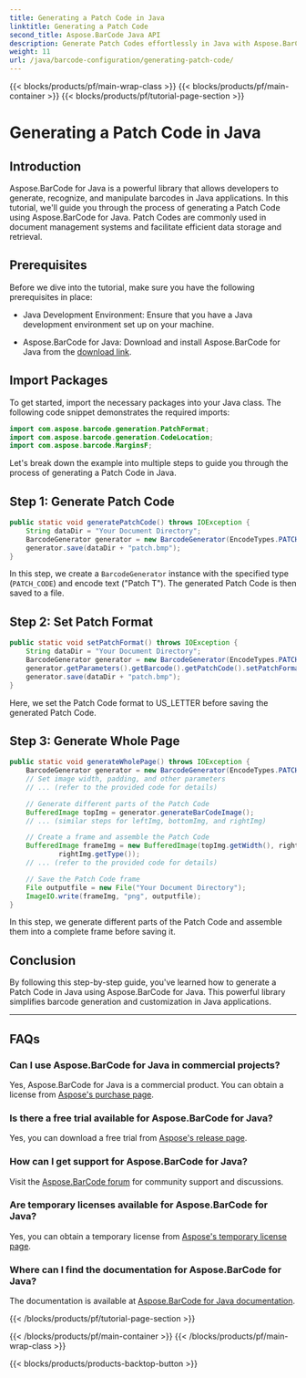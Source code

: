 ```yaml
---
title: Generating a Patch Code in Java
linktitle: Generating a Patch Code
second_title: Aspose.BarCode Java API
description: Generate Patch Codes effortlessly in Java with Aspose.BarCode. Follow our step-by-step guide for efficient barcode generation.
weight: 11
url: /java/barcode-configuration/generating-patch-code/
---
```


{{< blocks/products/pf/main-wrap-class >}}
{{< blocks/products/pf/main-container >}}
{{< blocks/products/pf/tutorial-page-section >}}

# Generating a Patch Code in Java


## Introduction

Aspose.BarCode for Java is a powerful library that allows developers to generate, recognize, and manipulate barcodes in Java applications. In this tutorial, we'll guide you through the process of generating a Patch Code using Aspose.BarCode for Java. Patch Codes are commonly used in document management systems and facilitate efficient data storage and retrieval.

## Prerequisites

Before we dive into the tutorial, make sure you have the following prerequisites in place:

- Java Development Environment: Ensure that you have a Java development environment set up on your machine.

- Aspose.BarCode for Java: Download and install Aspose.BarCode for Java from the [download link](https://releases.aspose.com/barcode/java/).

## Import Packages

To get started, import the necessary packages into your Java class. The following code snippet demonstrates the required imports:

```java
import com.aspose.barcode.generation.PatchFormat;
import com.aspose.barcode.generation.CodeLocation;
import com.aspose.barcode.MarginsF;
```

Let's break down the example into multiple steps to guide you through the process of generating a Patch Code in Java.

## Step 1: Generate Patch Code

```java
public static void generatePatchCode() throws IOException {
    String dataDir = "Your Document Directory";
    BarcodeGenerator generator = new BarcodeGenerator(EncodeTypes.PATCH_CODE, "Patch T");
    generator.save(dataDir + "patch.bmp");
}
```

In this step, we create a `BarcodeGenerator` instance with the specified type (`PATCH_CODE`) and encode text ("Patch T"). The generated Patch Code is then saved to a file.

## Step 2: Set Patch Format

```java
public static void setPatchFormat() throws IOException {
    String dataDir = "Your Document Directory";
    BarcodeGenerator generator = new BarcodeGenerator(EncodeTypes.PATCH_CODE, "Patch T");
    generator.getParameters().getBarcode().getPatchCode().setPatchFormat(PatchFormat.US_LETTER);
    generator.save(dataDir + "patch.bmp");
}
```

Here, we set the Patch Code format to US_LETTER before saving the generated Patch Code.

## Step 3: Generate Whole Page

```java
public static void generateWholePage() throws IOException {
    BarcodeGenerator generator = new BarcodeGenerator(EncodeTypes.PATCH_CODE, "Patch T");
    // Set image width, padding, and other parameters
    // ... (refer to the provided code for details)

    // Generate different parts of the Patch Code
    BufferedImage topImg = generator.generateBarCodeImage();
    // ... (similar steps for leftImg, bottomImg, and rightImg)

    // Create a frame and assemble the Patch Code
    BufferedImage frameImg = new BufferedImage(topImg.getWidth(), rightImg.getHeight() + 2 * topImg.getHeight(),
            rightImg.getType());
    // ... (refer to the provided code for details)

    // Save the Patch Code frame
    File outputfile = new File("Your Document Directory");
    ImageIO.write(frameImg, "png", outputfile);
}
```

In this step, we generate different parts of the Patch Code and assemble them into a complete frame before saving it.

## Conclusion

By following this step-by-step guide, you've learned how to generate a Patch Code in Java using Aspose.BarCode for Java. This powerful library simplifies barcode generation and customization in Java applications.

---

## FAQs

### Can I use Aspose.BarCode for Java in commercial projects?
Yes, Aspose.BarCode for Java is a commercial product. You can obtain a license from [Aspose's purchase page](https://purchase.aspose.com/buy).

### Is there a free trial available for Aspose.BarCode for Java?
Yes, you can download a free trial from [Aspose's release page](https://releases.aspose.com/).

### How can I get support for Aspose.BarCode for Java?
Visit the [Aspose.BarCode forum](https://forum.aspose.com/c/barcode/13) for community support and discussions.

### Are temporary licenses available for Aspose.BarCode for Java?
Yes, you can obtain a temporary license from [Aspose's temporary license page](https://purchase.aspose.com/temporary-license/).

### Where can I find the documentation for Aspose.BarCode for Java?
The documentation is available at [Aspose.BarCode for Java documentation](https://reference.aspose.com/barcode/java/).


{{< /blocks/products/pf/tutorial-page-section >}}

{{< /blocks/products/pf/main-container >}}
{{< /blocks/products/pf/main-wrap-class >}}

{{< blocks/products/products-backtop-button >}}
